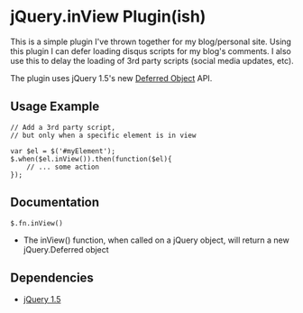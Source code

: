 # jQuery.inView Plugin(ish)

This is a simple plugin I've thrown together for my blog/personal site. Using this plugin I can defer loading disqus scripts for my blog's comments. I also use this to delay the loading of 3rd party scripts (social media updates, etc).

The plugin uses jQuery 1.5's new [Deferred Object](http://api.jquery.com/category/deferred-object/) API.

## Usage Example

	// Add a 3rd party script, 
	// but only when a specific element is in view
	
	var $el = $('#myElement');
	$.when($el.inView()).then(function($el){
		// ... some action
	});

## Documentation

	$.fn.inView()

- The inView() function, when called on a jQuery object, will return a new jQuery.Deferred object

## Dependencies

- [jQuery 1.5](http://www.jquery.com/)
